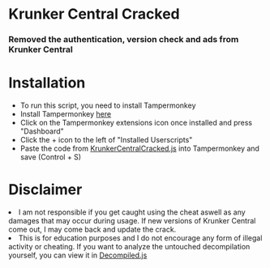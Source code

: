 <h1>Krunker Central Cracked</h1>
<h3>Removed the authentication, version check and ads from Krunker Central</h3>

<h1>Installation</h1>
<ul>
  <li>To run this script, you need to install Tampermonkey</li>
  <li>Install Tampermonkey <a href="https://chromewebstore.google.com/detail/tampermonkey/dhdgffkkebhmkfjojejmpbldmpobfkfo?hl=en" target="_blank">here</a></li>
  <li>Click on the Tampermonkey extensions icon once installed and press "Dashboard"</li>
  <li>Click the + icon to the left of "Installed Userscripts"</li>
  <li>Paste the code from <a href="https://github.com/Aureliustics/KrunkerCentral-Cracked/blob/main/KrunkerCentralCracked.js" target="_blank">KrunkerCentralCracked.js</a> into Tampermonkey and save (Control + S)</li>
</ul>

<h1>Disclaimer</h1>
<li>I am not responsible if you get caught using the cheat aswell as any damages that may occur during usage. If new versions of Krunker Central come out, I may come back and update the crack.</li>
<li>This is for education purposes and I do not encourage any form of illegal activity or cheating. If you want to analyze the untouched decompilation yourself, you can view it in <a href="https://github.com/Aureliustics/KrunkerCentral-Cracked/blob/main/Decompiled.js" target="_blank">Decompiled.js</a></li>
